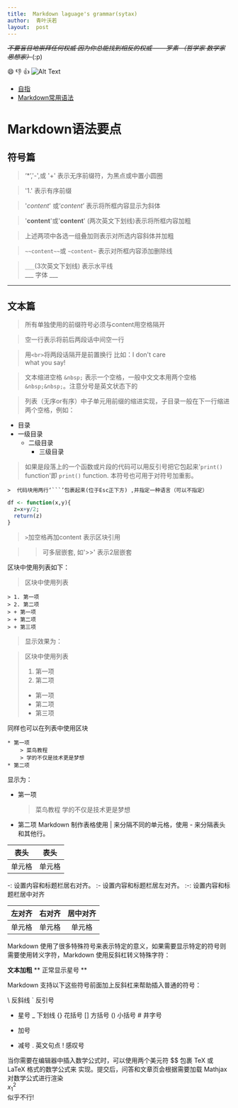 ```yaml
---
title:  Markdown laguage's grammar(sytax)
author:  青叶沃若
layout:  post
---
```

~~*不要盲目地崇拜任何权威
因为你总能找到相反的权威
——罗素 （哲学家 数学家 思想家）*~~(:p) 

:smile:
:-1:
:+1:
![Alt Text](http://www.sheawong.com/wp-content/uploads/2013/08/keephatin.gif)

* [自指](https://program-think.blogspot.com/2019/05/weekly-share-129.html)
* [Markdown常用语法](https://blog.csdn.net/u011732358/article/details/83098211)
# Markdown语法要点
## 符号篇
  > ‘*’,'-',或 '+' 表示无序前缀符，为黑点或中置小圆圈

  >  '1.'  表示有序前缀  

  >  '*content*' 或‘_content_’  表示将所框内容显示为斜体 

  >  '**content**'或'__content__'  (两次英文下划线)表示将所框内容加粗 

  >  上述两项中各选一组叠加则表示对所选内容斜体并加粗

  >  `~~content~~`或 `~content~` 表示对所框内容添加删除线 

  >  `___`(3次英文下划线)  表示水平线  
___ 字体 ___
___

## 文本篇
  >  所有单独使用的前缀符号必须与content用空格隔开 

  >  空一行表示将前后两段话中间空一行 

  >用`<br>`将两段话隔开是前置换行 比如：I don't care <br> what you say! 

  >  文本缩进空格 `&nbsp;` 表示一个空格，一般中文文本用两个空格`&nbsp;&nbsp;`。注意分号是英文状态下的

  >  列表（无序or有序）中子单元用前缀的缩进实现，子目录一般在下一行缩进两个空格，例如：

 * 目录
 * 一级目录 
   * 二级目录
     * 三级目录

  
  >  如果是段落上的一个函数或片段的代码可以用反引号把它包起来'`print()` function'即 `print()` function.  本符号也可用于对符号加重影。
  
    >  代码块用两行‘```’包裹起来(位于Esc正下方) ,并指定一种语言（可以不指定）

```r
df <- function(x,y){
  z=x+y/2;
  return(z)
}

```

  > `>`加空格再加content 表示区块引用
  
  >>可多层嵌套, 如'>>' 表示2层嵌套
  
区块中使用列表如下：

> 区块中使用列表
```
> 1. 第一项
> 2. 第二项
> + 第一项
> + 第二项
> + 第三项
```
>显示效果为：

> 区块中使用列表
> 1. 第一项
> 2. 第二项
> + 第一项
> + 第二项
> + 第三项

同样也可以在列表中使用区块

```
* 第一项
    > 菜鸟教程
    > 学的不仅是技术更是梦想
* 第二项
```
显示为：

* 第一项
    > 菜鸟教程
    > 学的不仅是技术更是梦想
* 第二项
Markdown 制作表格使用 | 来分隔不同的单元格，使用 - 来分隔表头和其他行。

|表头|表头|
|---|---|
|单元格|单元格|

-: 设置内容和标题栏居右对齐。
:- 设置内容和标题栏居左对齐。
:-: 设置内容和标题栏居中对齐

|左对齐|右对齐|居中对齐|
|:---|---:|:---:|
|单元格|单元格|单元格|


Markdown 使用了很多特殊符号来表示特定的意义，如果需要显示特定的符号则需要使用转义字符，Markdown 使用反斜杠转义特殊字符：

**文本加粗** 
\*\* 正常显示星号 \*\*

Markdown 支持以下这些符号前面加上反斜杠来帮助插入普通的符号：

\\   反斜线
`   反引号
*   星号
_   下划线
{}  花括号
[]  方括号
()  小括号
\#   井字号
+   加号
-   减号
.   英文句点
!   感叹号

当你需要在编辑器中插入数学公式时，可以使用两个美元符 $$ 包裹 TeX 或 LaTeX 格式的数学公式来
实现。提交后，问答和文章页会根据需要加载 Mathjax 对数学公式进行渲染<br>$x_1^2$
<br>似乎不行\!










































